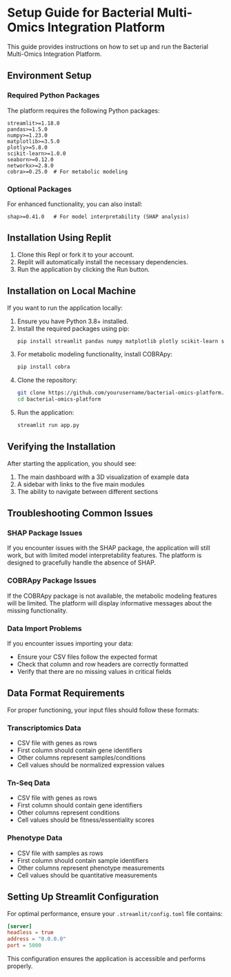 # Setup Guide for Bacterial Multi-Omics Integration Platform

This guide provides instructions on how to set up and run the Bacterial Multi-Omics Integration Platform.

## Environment Setup

### Required Python Packages

The platform requires the following Python packages:

```
streamlit>=1.18.0
pandas>=1.5.0
numpy>=1.23.0
matplotlib>=3.5.0
plotly>=5.8.0
scikit-learn>=1.0.0
seaborn>=0.12.0
networkx>=2.8.0
cobra>=0.25.0  # For metabolic modeling
```

### Optional Packages

For enhanced functionality, you can also install:

```
shap>=0.41.0   # For model interpretability (SHAP analysis)
```

## Installation Using Replit

1. Clone this Repl or fork it to your account.
2. Replit will automatically install the necessary dependencies.
3. Run the application by clicking the Run button.

## Installation on Local Machine

If you want to run the application locally:

1. Ensure you have Python 3.8+ installed.
2. Install the required packages using pip:
   ```bash
   pip install streamlit pandas numpy matplotlib plotly scikit-learn seaborn networkx
   ```
3. For metabolic modeling functionality, install COBRApy:
   ```bash
   pip install cobra
   ```
4. Clone the repository:
   ```bash
   git clone https://github.com/yourusername/bacterial-omics-platform.git
   cd bacterial-omics-platform
   ```
5. Run the application:
   ```bash
   streamlit run app.py
   ```

## Verifying the Installation

After starting the application, you should see:

1. The main dashboard with a 3D visualization of example data
2. A sidebar with links to the five main modules
3. The ability to navigate between different sections

## Troubleshooting Common Issues

### SHAP Package Issues

If you encounter issues with the SHAP package, the application will still work, but with limited model interpretability features. The platform is designed to gracefully handle the absence of SHAP.

### COBRApy Package Issues

If the COBRApy package is not available, the metabolic modeling features will be limited. The platform will display informative messages about the missing functionality.

### Data Import Problems

If you encounter issues importing your data:
- Ensure your CSV files follow the expected format
- Check that column and row headers are correctly formatted
- Verify that there are no missing values in critical fields

## Data Format Requirements

For proper functioning, your input files should follow these formats:

### Transcriptomics Data
- CSV file with genes as rows
- First column should contain gene identifiers
- Other columns represent samples/conditions
- Cell values should be normalized expression values

### Tn-Seq Data
- CSV file with genes as rows
- First column should contain gene identifiers
- Other columns represent conditions
- Cell values should be fitness/essentiality scores

### Phenotype Data
- CSV file with samples as rows
- First column should contain sample identifiers
- Other columns represent phenotype measurements
- Cell values should be quantitative measurements

## Setting Up Streamlit Configuration

For optimal performance, ensure your `.streamlit/config.toml` file contains:

```toml
[server]
headless = true
address = "0.0.0.0"
port = 5000
```

This configuration ensures the application is accessible and performs properly.